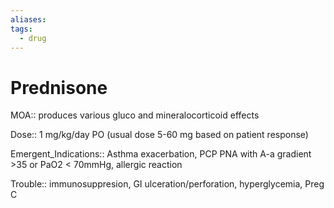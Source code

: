 ```yaml
---
aliases: 
tags:
  - drug
---
```

# Prednisone  
  
MOA:: produces various gluco and mineralocorticoid effects  
  
Dose:: 1 mg/kg/day PO (usual dose 5-60 mg based on patient response)  
  
Emergent_Indications:: Asthma exacerbation, PCP PNA with A-a gradient >35 or PaO2 < 70mmHg, allergic reaction  
  
Trouble:: immunosuppresion, GI ulceration/perforation, hyperglycemia, Preg C
